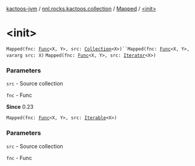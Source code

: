 [kactoos-jvm](../../index.md) / [nnl.rocks.kactoos.collection](../index.md) / [Mapped](index.md) / [&lt;init&gt;](.)

# &lt;init&gt;

`Mapped(fnc: `[`Func`](../../nnl.rocks.kactoos/-func/index.md)`<X, Y>, src: `[`Collection`](https://kotlinlang.org/api/latest/jvm/stdlib/kotlin.collections/-collection/index.html)`<X>)``Mapped(fnc: `[`Func`](../../nnl.rocks.kactoos/-func/index.md)`<X, Y>, vararg src: X)`
`Mapped(fnc: `[`Func`](../../nnl.rocks.kactoos/-func/index.md)`<X, Y>, src: `[`Iterator`](https://kotlinlang.org/api/latest/jvm/stdlib/kotlin.collections/-iterator/index.html)`<X>)`

### Parameters

`src` - Source collection

`fnc` - Func

**Since**
0.23

`Mapped(fnc: `[`Func`](../../nnl.rocks.kactoos/-func/index.md)`<X, Y>, src: `[`Iterable`](https://kotlinlang.org/api/latest/jvm/stdlib/kotlin.collections/-iterable/index.html)`<X>)`

### Parameters

`src` - Source collection

`fnc` - Func